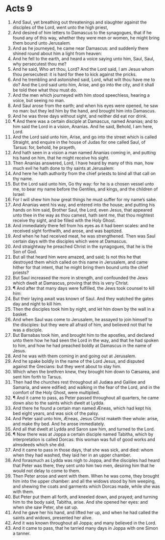 ﻿# Acts  9
1. And Saul, yet breathing out threatenings and slaughter against the disciples of the Lord, went unto the high priest, 
2. And desired of him letters to Damascus to the synagogues, that if he found any of this way, whether they were men or women, he might bring them bound unto Jerusalem. 
3. And as he journeyed, he came near Damascus: and suddenly there shined round about him a light from heaven: 
4. And he fell to the earth, and heard a voice saying unto him, Saul, Saul, why persecutest thou me? 
5. And he said, Who art thou, Lord? And the Lord said, I am Jesus whom thou persecutest: it is hard for thee to kick against the pricks. 
6. And he trembling and astonished said, Lord, what wilt thou have me to do? And the Lord said unto him, Arise, and go into the city, and it shall be told thee what thou must do. 
7. And the men which journeyed with him stood speechless, hearing a voice, but seeing no man. 
8. And Saul arose from the earth; and when his eyes were opened, he saw no man: but they led him by the hand, and brought him into Damascus. 
9. And he was three days without sight, and neither did eat nor drink. 
10. ¶ And there was a certain disciple at Damascus, named Ananias; and to him said the Lord in a vision, Ananias. And he said, Behold, I am here, Lord. 
11. And the Lord said unto him, Arise, and go into the street which is called Straight, and enquire in the house of Judas for one called Saul, of Tarsus: for, behold, he prayeth, 
12. And hath seen in a vision a man named Ananias coming in, and putting his hand on him, that he might receive his sight. 
13. Then Ananias answered, Lord, I have heard by many of this man, how much evil he hath done to thy saints at Jerusalem: 
14. And here he hath authority from the chief priests to bind all that call on thy name. 
15. But the Lord said unto him, Go thy way: for he is a chosen vessel unto me, to bear my name before the Gentiles, and kings, and the children of Israel: 
16. For I will shew him how great things he must suffer for my name’s sake. 
17. And Ananias went his way, and entered into the house; and putting his hands on him said, Brother Saul, the Lord, even Jesus, that appeared unto thee in the way as thou camest, hath sent me, that thou mightest receive thy sight, and be filled with the Holy Ghost. 
18. And immediately there fell from his eyes as it had been scales: and he received sight forthwith, and arose, and was baptized. 
19. And when he had received meat, he was strengthened. Then was Saul certain days with the disciples which were at Damascus. 
20. And straightway he preached Christ in the synagogues, that he is the Son of God. 
21. But all that heard him were amazed, and said; Is not this he that destroyed them which called on this name in Jerusalem, and came hither for that intent, that he might bring them bound unto the chief priests? 
22. But Saul increased the more in strength, and confounded the Jews which dwelt at Damascus, proving that this is very Christ. 
23. ¶ And after that many days were fulfilled, the Jews took counsel to kill him: 
24. But their laying await was known of Saul. And they watched the gates day and night to kill him. 
25. Then the disciples took him by night, and let him down by the wall in a basket. 
26. And when Saul was come to Jerusalem, he assayed to join himself to the disciples: but they were all afraid of him, and believed not that he was a disciple. 
27. But Barnabas took him, and brought him to the apostles, and declared unto them how he had seen the Lord in the way, and that he had spoken to him, and how he had preached boldly at Damascus in the name of Jesus. 
28. And he was with them coming in and going out at Jerusalem. 
29. And he spake boldly in the name of the Lord Jesus, and disputed against the Grecians: but they went about to slay him. 
30. Which when the brethren knew, they brought him down to Cæsarea, and sent him forth to Tarsus. 
31. Then had the churches rest throughout all Judæa and Galilee and Samaria, and were edified; and walking in the fear of the Lord, and in the comfort of the Holy Ghost, were multiplied. 
32. ¶ And it came to pass, as Peter passed throughout all quarters, he came down also to the saints which dwelt at Lydda. 
33. And there he found a certain man named Æneas, which had kept his bed eight years, and was sick of the palsy. 
34. And Peter said unto him, Æneas, Jesus Christ maketh thee whole: arise, and make thy bed. And he arose immediately. 
35. And all that dwelt at Lydda and Saron saw him, and turned to the Lord. 
36. ¶ Now there was at Joppa a certain disciple named Tabitha, which by interpretation is called Dorcas: this woman was full of good works and almsdeeds which she did. 
37. And it came to pass in those days, that she was sick, and died: whom when they had washed, they laid  her in an upper chamber. 
38. And forasmuch as Lydda was nigh to Joppa, and the disciples had heard that Peter was there, they sent unto him two men, desiring him that he would not delay to come to them. 
39. Then Peter arose and went with them. When he was come, they brought him into the upper chamber: and all the widows stood by him weeping, and shewing the coats and garments which Dorcas made, while she was with them. 
40. But Peter put them all forth, and kneeled down, and prayed; and turning him to the body said, Tabitha, arise. And she opened her eyes: and when she saw Peter, she sat up. 
41. And he gave her his hand, and lifted her up, and when he had called the saints and widows, presented her alive. 
42. And it was known throughout all Joppa; and many believed in the Lord. 
43. And it came to pass, that he tarried many days in Joppa with one Simon a tanner. 
